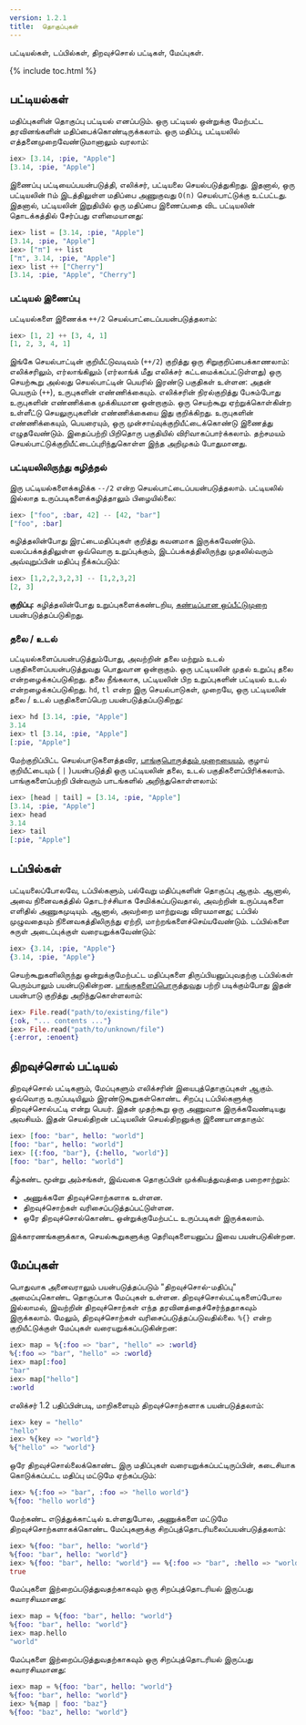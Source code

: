 ```yaml
---
version: 1.2.1
title:  தொகுப்புகள்
---
```


பட்டியல்கள், டப்பில்கள், திறவுச்சொல் பட்டிகள், மேப்புகள்.

{% include toc.html %}

## பட்டியல்கள்

மதிப்புகளின் தொகுப்பு பட்டியல் எனப்படும். ஒரு பட்டியல் ஒன்றுக்கு மேற்பட்ட தரவினங்களின் மதிப்பைக்கொண்டிருக்கலாம். ஒரு மதிப்பு, பட்டியலில் எத்தனைமுறைவேண்டுமானாலும் வரலாம்:

```elixir
iex> [3.14, :pie, "Apple"]
[3.14, :pie, "Apple"]
```

இணைப்பு பட்டியைப்பயன்படுத்தி, எலிக்சர், பட்டியலை செயல்படுத்துகிறது. இதனால், ஒரு பட்டியலின் nம் இடத்திலுள்ள மதிப்பை அணுகுவது `O(n)` செயல்பாட்டுக்கு உட்பட்டது. இதனால், பட்டியலின் இறுதியில் ஒரு மதிப்பை இணைப்பதை விட பட்டியலின் தொடக்கத்தில் சேர்ப்பது எளிமையானது:

```elixir
iex> list = [3.14, :pie, "Apple"]
[3.14, :pie, "Apple"]
iex> ["π"] ++ list
["π", 3.14, :pie, "Apple"]
iex> list ++ ["Cherry"]
[3.14, :pie, "Apple", "Cherry"]
```


### பட்டியல் இணைப்பு

பட்டியல்களை இணைக்க `++/2` செயல்பாட்டைப்பயன்படுத்தலாம்:

```elixir
iex> [1, 2] ++ [3, 4, 1]
[1, 2, 3, 4, 1]
```

இங்கே செயல்பாட்டின் குறியீட்டுவடிவம் (`++/2`) குறித்து ஒரு சிறுகுறிப்பைக்காணலாம்: எலிக்சரிலும், எர்லாங்கிலும் (எர்லாங்க் மீது எலிக்சர் கட்டமைக்கப்பட்டுள்ளது) ஒரு செயற்கூறு அல்லது செயல்பாட்டின் பெயரில் இரண்டு பகுதிகள் உள்ளன: அதன் பெயரும் (`++`), உருபுகளின் எண்ணிக்கையும். எலிக்சரின் நிரல்குறித்து பேசும்போது உருபுகளின் எண்ணிக்கை முக்கியமான ஒன்றாகும். ஒரு செயற்கூறு ஏற்றுக்கொள்கின்ற உள்ளீட்டு செயலுருபுகளின் எண்ணிக்கையை இது குறிக்கிறது. உருபுகளின் எண்ணிக்கையும், பெயரையும், ஒரு முன்சாய்வுக்குறியீட்டைக்கொண்டு இணைத்து எழுதவேண்டும். இதைப்பற்றி பிறிதொரு பகுதியில் விரிவாகப்பார்க்கலாம். தற்சமயம் செயல்பாட்டுக்குறியீட்டைப்புரிந்துகொள்ள இந்த அறிமுகம் போதுமானது.

### பட்டியலிலிருந்து கழித்தல்

இரு பட்டியல்களைக்கழிக்க `--/2` என்ற செயல்பாட்டைப்பயன்படுத்தலாம். பட்டியலில் இல்லாத உருப்படிகளைக்கழித்தாலும் பிழையில்லை:

```elixir
iex> ["foo", :bar, 42] -- [42, "bar"]
["foo", :bar]
```

கழித்தலின்போது இரட்டைமதிப்புகள் குறித்து கவனமாக இருக்கவேண்டும். வலப்பக்கத்திலுள்ள ஒவ்வொரு உறுப்புக்கும், இடப்பக்கத்திலிருந்து முதலில்வரும் அவ்வுறுப்பின் மதிப்பு நீக்கப்படும்:

```elixir
iex> [1,2,2,3,2,3] -- [1,2,3,2]
[2, 3]
```

**குறிப்பு:** கழித்தலின்போது உறுப்புகளைக்கண்டறிய, [கண்டிப்பான ஒப்பீட்டுமுறை](../basics/#comparison) பயன்படுத்தப்படுகிறது.

### தலை / உடல்

பட்டியல்களைப்பயன்படுத்தும்போது, அவற்றின் தலை மற்றும் உடல் பகுதிகளைப்பயன்படுத்துவது பொதுவான ஒன்றாகும். ஒரு பட்டியலின் முதல் உறுப்பு தலை என்றழைக்கப்படுகிறது. தலை நீங்கலாக, பட்டியலின் பிற உறுப்புகளின் பட்டியல் உடல் என்றழைக்கப்படுகிறது. `hd`, `tl` என்ற இரு செயல்பாடுகள், முறையே, ஒரு பட்டியலின் தலை / உடல் பகுதிகளைப்பெற பயன்படுத்தப்படுகிறது:

```elixir
iex> hd [3.14, :pie, "Apple"]
3.14
iex> tl [3.14, :pie, "Apple"]
[:pie, "Apple"]
```

மேற்குறிப்பிட்ட செயல்பாடுகளைத்தவிர, [பாங்குபொருத்தும் முறையையும்](../pattern-matching/), குழாய் குறியீட்டையும் ( `|` )பயன்படுத்தி ஒரு பட்டியலின் தலை, உடல் பகுதிகளைப்பிரிக்கலாம். பாங்குகளைப்பற்றி பின்வரும் பாடங்களில் அறிந்துகொள்ளலாம்:

```elixir
iex> [head | tail] = [3.14, :pie, "Apple"]
[3.14, :pie, "Apple"]
iex> head
3.14
iex> tail
[:pie, "Apple"]
```

## டப்பில்கள்

பட்டியலைப்போலவே, டப்பில்களும், பல்வேறு மதிப்புகளின் தொகுப்பு ஆகும். ஆனால், அவை நினைவகத்தில் தொடர்ச்சியாக சேமிக்கப்படுவதால், அவற்றின் உருப்படிகளை எளிதில் அணுகமுடியும். ஆனால், அவற்றை மாற்றுவது விரயமானது; டப்பில் முழுவதையும் நினைவகத்திலிருந்து ஏற்றி, மாற்றங்களைச்செய்யவேண்டும். டப்பில்களை சுருள் அடைப்புக்குள் வரையறுக்கவேண்டும்:

```elixir
iex> {3.14, :pie, "Apple"}
{3.14, :pie, "Apple"}
```

செயற்கூறுகளிலிருந்து ஒன்றுக்குமேற்பட்ட மதிப்புகளை திருப்பியனுப்புவதற்கு டப்பில்கள் பெரும்பாலும் பயன்படுகின்றன. [பாங்குகளைப்பொருத்துவது](../pattern-matching/) பற்றி படிக்கும்போது இதன் பயன்பாடு குறித்து அறிந்துகொள்ளலாம்:

```elixir
iex> File.read("path/to/existing/file")
{:ok, "... contents ..."}
iex> File.read("path/to/unknown/file")
{:error, :enoent}
```

## திறவுச்சொல் பட்டியல்

திறவுச்சொல் பட்டிகளும், மேப்புகளும் எலிக்சரின் இயைபுத்தொகுப்புகள் ஆகும். ஒவ்வொரு உருப்படியிலும் இரண்டுகூறுகள்கொண்ட சிறப்பு டப்பில்களுக்கு திறவுச்சொல்பட்டி என்று பெயர். இதன் முதற்கூறு ஒரு அணுவாக இருக்கவேண்டியது அவசியம். இதன் செயல்திறன் பட்டியலின் செயல்திறனுக்கு இணையானதாகும்:

```elixir
iex> [foo: "bar", hello: "world"]
[foo: "bar", hello: "world"]
iex> [{:foo, "bar"}, {:hello, "world"}]
[foo: "bar", hello: "world"]
```

கீழ்கண்ட மூன்று அம்சங்கள், இவ்வகை தொகுப்பின் முக்கியத்துவத்தை பறைசாற்றும்:

+ அணுக்களே திறவுச்சொற்களாக உள்ளன.
+ திறவுச்சொற்கள் வரிசைப்படுத்தப்பட்டுள்ளன.
+ ஒரே திறவுச்சொல்கொண்ட ஒன்றுக்குமேற்பட்ட உருப்படிகள் இருக்கலாம்.

இக்காரணங்களுக்காக, செயல்கூறுகளுக்கு தெரிவுகளையனுப்ப இவை பயன்படுகின்றன.

## மேப்புகள்

பொதுவாக அனைவராலும் பயன்படுத்தப்படும் "திறவுச்சொல்-மதிப்பு" அமைப்புகொண்ட தொகுப்பாக மேப்புகள் உள்ளன. திறவுச்சொல்பட்டிகளைப்போல இல்லாமல், இவற்றின் திறவுச்சொற்கள் எந்த தரவினத்தைச்சேர்ந்ததாகவும் இருக்கலாம். மேலும், திறவுச்சொற்கள் வரிசைப்படுத்தப்படுவதில்லை. `%{}` என்ற குறியீட்டுக்குள் மேப்புகள் வரையறுக்கப்படுகின்றன:

```elixir
iex> map = %{:foo => "bar", "hello" => :world}
%{:foo => "bar", "hello" => :world}
iex> map[:foo]
"bar"
iex> map["hello"]
:world
```

எலிக்சர் 1.2 பதிப்பின்படி, மாறிகளையும் திறவுச்சொற்களாக பயன்படுத்தலாம்:

```elixir
iex> key = "hello"
"hello"
iex> %{key => "world"}
%{"hello" => "world"}
```

ஒரே திறவுச்சொல்லைக்கொண்ட இரு மதிப்புகள் வரையறுக்கப்பட்டிருப்பின், கடைசியாக கொடுக்கப்பட்ட மதிப்பு மட்டுமே ஏற்கப்படும்:

```elixir
iex> %{:foo => "bar", :foo => "hello world"}
%{foo: "hello world"}
```

மேற்கண்ட எடுத்துக்காட்டில் உள்ளதுபோல, அணுக்களை மட்டுமே திறவுச்சொற்களாகக்கொண்ட மேப்புகளுக்கு சிறப்புத்தொடரியலைப்பயன்படுத்தலாம்:

```elixir
iex> %{foo: "bar", hello: "world"}
%{foo: "bar", hello: "world"}
iex> %{foo: "bar", hello: "world"} == %{:foo => "bar", :hello => "world"}
true
```

மேப்புகளை இற்றைப்படுத்துவதற்காகவும் ஒரு சிறப்புத்தொடரியல் இருப்பது சுவாரசியமானது:

```elixir
iex> map = %{foo: "bar", hello: "world"}
%{foo: "bar", hello: "world"}
iex> map.hello
"world"
```

மேப்புகளை இற்றைப்படுத்துவதற்காகவும் ஒரு சிறப்புத்தொடரியல் இருப்பது சுவாரசியமானது:

```elixir
iex> map = %{foo: "bar", hello: "world"}
%{foo: "bar", hello: "world"}
iex> %{map | foo: "baz"}
%{foo: "baz", hello: "world"}
```
